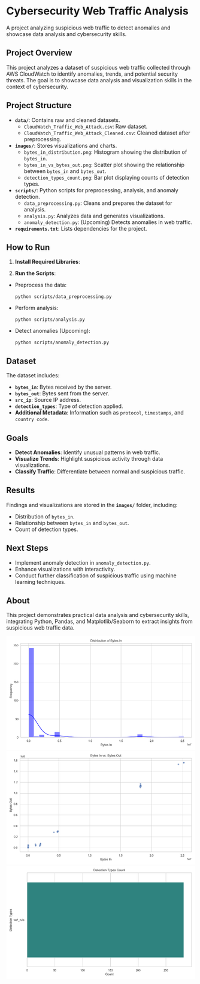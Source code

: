 # Cybersecurity Web Traffic Analysis
A project analyzing suspicious web traffic to detect anomalies and showcase data analysis and cybersecurity skills.

## Project Overview
This project analyzes a dataset of suspicious web traffic collected through AWS CloudWatch to identify anomalies, trends, and potential security threats. The goal is to showcase data analysis and visualization skills in the context of cybersecurity.

## Project Structure
- **`data/`**: Contains raw and cleaned datasets.
  - `CloudWatch_Traffic_Web_Attack.csv`: Raw dataset.
  - `CloudWatch_Traffic_Web_Attack_Cleaned.csv`: Cleaned dataset after preprocessing.
- **`images/`**: Stores visualizations and charts.
  - `bytes_in_distribution.png`: Histogram showing the distribution of `bytes_in`.
  - `bytes_in_vs_bytes_out.png`: Scatter plot showing the relationship between `bytes_in` and `bytes_out`.
  - `detection_types_count.png`: Bar plot displaying counts of detection types.
- **`scripts/`**: Python scripts for preprocessing, analysis, and anomaly detection.
  - `data_preprocessing.py`: Cleans and prepares the dataset for analysis.
  - `analysis.py`: Analyzes data and generates visualizations.
  - `anomaly_detection.py`: (Upcoming) Detects anomalies in web traffic.
- **`requirements.txt`**: Lists dependencies for the project.

## How to Run
1. **Install Required Libraries**:

2. **Run the Scripts**:
- Preprocess the data:
  ```
  python scripts/data_preprocessing.py
  ```
- Perform analysis:
  ```
  python scripts/analysis.py
  ```
- Detect anomalies (Upcoming):
  ```
  python scripts/anomaly_detection.py
  ```

## Dataset
The dataset includes:
- **`bytes_in`**: Bytes received by the server.
- **`bytes_out`**: Bytes sent from the server.
- **`src_ip`**: Source IP address.
- **`detection_types`**: Type of detection applied.
- **Additional Metadata**: Information such as `protocol`, `timestamps`, and `country code`.

## Goals
- **Detect Anomalies**: Identify unusual patterns in web traffic.
- **Visualize Trends**: Highlight suspicious activity through data visualizations.
- **Classify Traffic**: Differentiate between normal and suspicious traffic.

## Results
Findings and visualizations are stored in the **`images/`** folder, including:
- Distribution of `bytes_in`.
- Relationship between `bytes_in` and `bytes_out`.
- Count of detection types.

## Next Steps
- Implement anomaly detection in `anomaly_detection.py`.
- Enhance visualizations with interactivity.
- Conduct further classification of suspicious traffic using machine learning techniques.

## About
This project demonstrates practical data analysis and cybersecurity skills, integrating Python, Pandas, and Matplotlib/Seaborn to extract insights from suspicious web traffic data.

![Distribution of Bytes In](images/bytes_in_distribution.png)
![Bytes In vs. Bytes Out](images/bytes_in_vs_bytes_out.png)
![Detection Types Count](images/detection_types_count.png)

